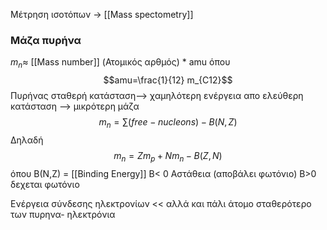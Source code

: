 

Μέτρηση ισοτόπων -> [[Mass spectometry]]

### Μάζα πυρήνα
$m_n \approx$ [[Mass number]] (Ατομικός αρθμός) * amu
όπου $$amu=\frac{1}{12} m_{C12}$$
Πυρήνας σταθερή κατάσταση--> χαμηλότερη ενέργεια απο ελεύθερη κατάσταση --> μικρότερη μάζα
$$m_n=\sum (free-nucleons) - B(N,Z)$$
Δηλαδή $$m_n= Zm_p+Nm_n-B(Z,N)$$
όπου Β(Ν,Ζ) = [[Binding Energy]]
Β< 0 Αστάθεια (αποβάλει φωτόνιο)
Β>0 δεχεται φωτόνιο

Ενέργεια σύνδεσης ηλεκτρονίων << 
αλλά και πάλι άτομο σταθερότερο  των πυρηνα- ηλεκτρόνια